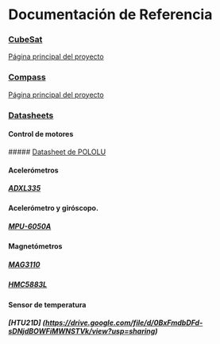# Documentación de Referencia

### [CubeSat](https://drive.google.com/folderview?id=0B9MFbIOjcsx4RlRkRlMtUm10VzQ&usp=sharing)
[Página principal del proyecto](http://w2ww.cubesat.org/)

### [Compass](https://drive.google.com/folderview?id=0B9MFbIOjcsx4MUFFZ1BDWkR0TUk&usp=sharing)
[Página principal del proyecto](http://www.raumfahrt.fh-aachen.de/compass-1/home.htm)

### [Datasheets](https://drive.google.com/folderview?id=0BxFmdbDFd-sDLXR3YTM1bmtNR1k&usp=sharing)

#### Control de motores

##### [Datasheet de POLOLU](https://drive.google.com/file/d/0BxFmdbDFd-sDVFY2bDdMa0xwaHc/view?usp=sharing)

#### Acelerómetros

##### [ADXL335](https://drive.google.com/file/d/0BxFmdbDFd-sDMTI5NW9rMWU2M0U/view?usp=sharing)

#### Acelerómetro y giróscopo.

##### [MPU-6050A](https://drive.google.com/file/d/0BxFmdbDFd-sDUkdmcGotN282Zmc/view?usp=sharing)

#### Magnetómetros

##### [MAG3110](https://drive.google.com/file/d/0BxFmdbDFd-sDQ2xuX1dVUVpjQVU/view?usp=sharing)

##### [HMC5883L](https://drive.google.com/file/d/0BxFmdbDFd-sDY1gwMjd2MUE3V28/view?usp=sharing)

#### Sensor de temperatura

##### [HTU21D] (https://drive.google.com/file/d/0BxFmdbDFd-sDNjdBOWFiMWNSTVk/view?usp=sharing)
